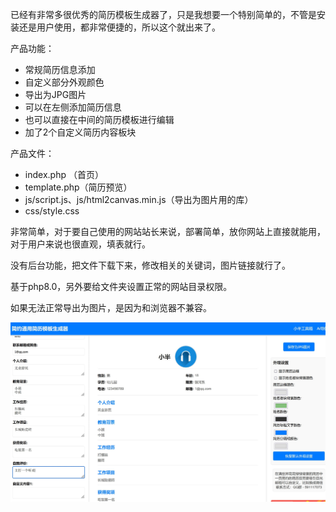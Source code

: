 已经有非常多很优秀的简历模板生成器了，只是我想要一个特别简单的，不管是安装还是用户使用，都非常便捷的，所以这个就出来了。

产品功能：<br>

 - 常规简历信息添加<br>
 - 自定义部分外观颜色<br>
 - 导出为JPG图片<br>
 - 可以在左侧添加简历信息<br>
 - 也可以直接在中间的简历模板进行编辑<br>
 - 加了2个自定义简历内容板块<br>

产品文件：<br>

 - index.php （首页）<br>
 - template.php（简历预览）<br>
 - js/script.js、js/html2canvas.min.js（导出为图片用的库）<br>
 - css/style.css<br>

非常简单，对于要自己使用的网站站长来说，部署简单，放你网站上直接就能用，对于用户来说也很直观，填表就行。

没有后台功能，把文件下载下来，修改相关的关键词，图片链接就行了。

基于php8.0，另外要给文件夹设置正常的网站目录权限。

如果无法正常导出为图片，是因为和浏览器不兼容。

![A sample image](2024-08-24_16-40-50.jpg)

